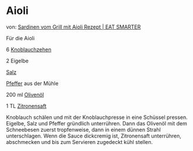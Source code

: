 # Aioli

von: [Sardinen vom Grill mit Aioli Rezept | EAT SMARTER](https://eatsmarter.de/rezepte/sardinen-vom-grill-mit-aioli)

Für die Aioli

6 [Knoblauchzehen](https://eatsmarter.de/rezepte/zutaten/knoblauchzehe-rezepte "Knoblauchzehen-Rezepte")

2 Eigelbe

[Salz](https://eatsmarter.de/lexikon/warenkunde/gewuerze/salz "Salz-Rezepte")

[Pfeffer](https://eatsmarter.de/lexikon/warenkunde/gewuerze/pfeffer "Pfeffer-Rezepte") aus der Mühle

200 ml [Olivenöl](https://eatsmarter.de/lexikon/warenkunde/fette/olivenoel "Olivenöl-Rezepte")

1 TL [Zitronensaft](https://eatsmarter.de/lexikon/warenkunde/obst/zitronen "Zitronensaft-Rezepte")

Knoblauch schälen und mit der Knoblauchpresse in eine Schüssel pressen. 
Eigelbe, Salz und Pfeffer gründlich unterrühren. Dann das Olivenöl mit 
dem Schneebesen zuerst tropfenweise, dann in einem dünnen Strahl 
unterschlagen. Wenn die Sauce dickcremig ist, Zitronensaft unterrühren, 
abschmecken und bis zum Servieren zugedeckt kühl stellen.
